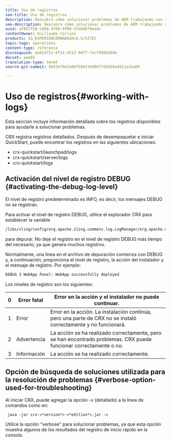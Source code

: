 ```yaml
---
title: Uso de registros
seo-title: Uso de registros
description: Descubra cómo solucionar problemas de AEM trabajando con registros.
seo-description: Descubra cómo solucionar problemas de AEM trabajando con registros.
uuid: af8b7f50-c8d4-4760-9f00-3feb0b79ee4c
contentOwner: Guillaume Carlino
products: SG_EXPERIENCEMANAGER/6.5/SITES
topic-tags: operations
content-type: reference
discoiquuid: da92d751-6f14-4512-9d77-7ecf098bd58e
docset: aem65
translation-type: tm+mt
source-git-commit: 8b53e79e3a88f58423e99477db930a4912a1ba09

---
```



# Uso de registros{#working-with-logs}

Esta sección incluye información detallada sobre los registros disponibles para ayudarle a solucionar problemas.

CRX registra registros detallados. Después de desempaquetar e iniciar QuickStart, puede encontrar los registros en las siguientes ubicaciones:

* crx-quickstart/launchpad/logs
* crx-quickstart/server/logs
* crx-quickstart/logs

## Activación del nivel de registro DEBUG {#activating-the-debug-log-level}

El nivel de registro predeterminado es INFO, es decir, los mensajes DEBUG no se registran.

Para activar el nivel de registro DEBUG, utilice el explorador CRX para establecer la variable

```xml
/libs/sling/config/org.apache.sling.commons.log.LogManager/org.apache.sling.commons.log.level
```

para depurar. No deje el registro en el nivel de registro DEBUG más tiempo del necesario, ya que genera muchos registros.

Normalmente, una línea en el archivo de depuración comienza con DEBUG y, a continuación, proporciona el nivel de registro, la acción del instalador y el mensaje de registro. Por ejemplo:

```xml
DEBUG 3 WebApp Panel: WebApp successfully deployed
```

Los niveles de registro son los siguientes:

| 0 | Error fatal | Error en la acción y el instalador no puede continuar. |
|---|---|---|
| 1 | Error | Error en la acción. La instalación continúa, pero una parte de CRX no se instaló correctamente y no funcionará. |
| 2 | Advertencia | La acción se ha realizado correctamente, pero se han encontrado problemas. CRX puede funcionar correctamente o no. |
| 3 | Información | La acción se ha realizado correctamente. |

## Opción de búsqueda de soluciones utilizada para la resolución de problemas {#verbose-option-used-for-troubleshooting}

Al iniciar CRX, puede agregar la opción -v (detallado) a la línea de comandos como en:

` java -jar crx-<*version*>-<*edition*>.jar -v`

Utilice la opción &quot;verbose&quot; para solucionar problemas, ya que esta opción muestra algunos de los resultados del registro de inicio rápido en la consola.